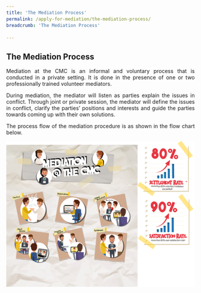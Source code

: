 ```yaml
---
title: 'The Mediation Process'
permalink: /apply-for-mediation/the-mediation-process/
breadcrumb: 'The Mediation Process'

---
```



## The Mediation Process

<p style="text-align: justify">Mediation at the CMC is an informal and voluntary process that is conducted in a private setting. It is done in the presence of one or two professionally trained volunteer mediators.</p>

<p style="text-align: justify">During mediation, the mediator will listen as parties explain the issues in conflict. Through joint or private session, the mediator will define the issues in conflict, clarify the parties’ positions and interests and guide the parties towards coming up with their own solutions.</p>

<p style="text-align: justify">The process flow of the mediation procedure is as shown in the flow chart below.</p>

<div class="image"><img src="/images/processrates.png/" title="The Mediation Process" alt="The Mediation Process" style="width: 700px"></div>

